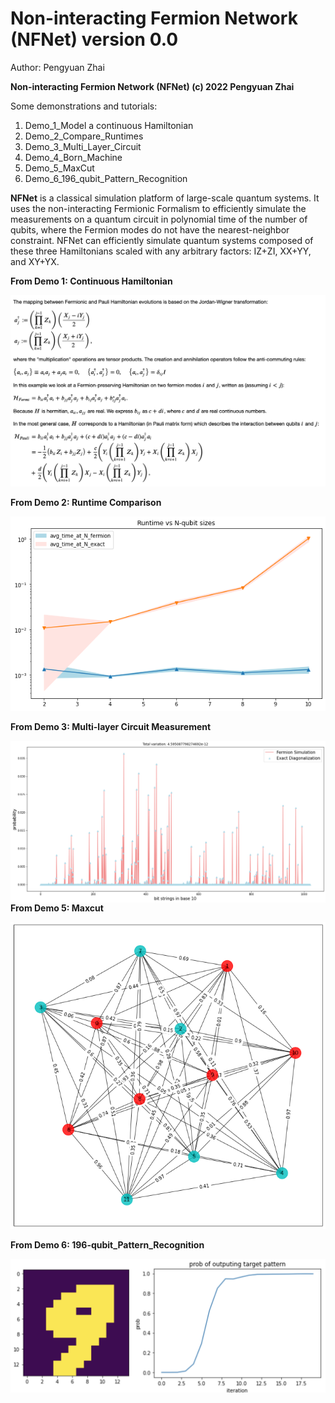 # Non-interacting Fermion Network (NFNet) version 0.0

Author: Pengyuan Zhai

<b>Non-interacting Fermion Network (NFNet) (c) 2022 Pengyuan Zhai </b>

Some demonstrations and tutorials:
1. Demo_1_Model a continuous Hamiltonian
2. Demo_2_Compare_Runtimes
3. Demo_3_Multi_Layer_Circuit
4. Demo_4_Born_Machine
5. Demo_5_MaxCut
6. Demo_6_196_qubit_Pattern_Recognition

<b>NFNet</b> is a classical simulation platform of large-scale quantum systems. It uses the non-interacting Fermionic Formalism to efficiently simulate the measurements on a quantum circuit in polynomial time of the number of qubits, where the Fermion modes do not have the nearest-neighbor constraint. NFNet can efficiently simulate quantum systems composed of these three Hamiltonians scaled with any arbitrary factors: IZ+ZI, XX+YY, and XY+YX.


<b>From Demo 1: Continuous Hamiltonian</b>


<img src="https://github.com/BILLYZZ/NFNet/blob/main/img/readme.png?raw=true"/>


<b>From Demo 2: Runtime Comparison </b>

 <img src="https://github.com/BILLYZZ/NFNet/blob/main/img/runtime.png?raw=true"/>

<b>From Demo 3: Multi-layer Circuit Measurement</b>

 <img src="https://github.com/BILLYZZ/NFNet/blob/main/img/compare.png?raw=true" style="float:left;width:600px;"/>
 
 <b>From Demo 5: Maxcut</b>

 <img src="https://github.com/BILLYZZ/NFNet/blob/main/img/maxcut.png?raw=true" style="width:600px;height:600;"/>
 
 <b>From Demo 6: 196-qubit_Pattern_Recognition</b>
 
 <img src="https://github.com/BILLYZZ/NFNet/blob/main/img/196_new.png?raw=true" style="width:600px;"/>

